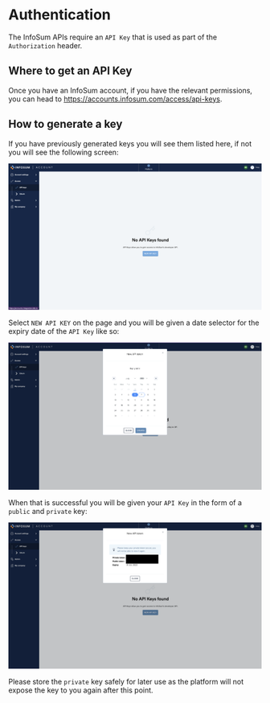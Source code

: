 # Authentication

The InfoSum APIs require an `API Key` that is used as part of the `Authorization` header.

## Where to get an API Key

Once you have an InfoSum account, if you have the relevant permissions, you can head to https://accounts.infosum.com/access/api-keys.

## How to generate a key

If you have previously generated keys you will see them listed here, if not you will see the following screen:

![No API Keys Generated](/img/authentication/no-api-keys.png)

Select `NEW API KEY` on the page and you will be given a date selector for the expiry date of the `API Key` like so:

![Select an expiry date for the expiry key](/img/authentication/set-api-key-expiry.png)

When that is successful you will be given your `API Key` in the form of a `public` and `private` key:

![Granted public and private API Keys](/img/authentication/granted-public-private-api-keys.png)

Please store the `private` key safely for later use as the platform will not expose the key to you again after this point.